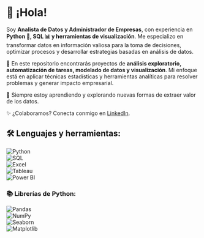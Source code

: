# 👋 ¡Hola!  

Soy **Analista de Datos y Administrador de Empresas**, con experiencia en **Python 🐍, SQL 📊 y herramientas de visualización**. Me especializo en transformar datos en información valiosa para la toma de decisiones, optimizar procesos y desarrollar estrategias basadas en análisis de datos.  

📂 En este repositorio encontrarás proyectos de **análisis exploratorio, automatización de tareas, modelado de datos y visualización**. Mi enfoque está en aplicar técnicas estadísticas y herramientas analíticas para resolver problemas y generar impacto empresarial.  

🚀 Siempre estoy aprendiendo y explorando nuevas formas de extraer valor de los datos.  

✨ ¿Colaboramos? Conecta conmigo en [LinkedIn](https://www.linkedin.com/in/samuelordonez).  

## 🛠 Lenguajes y herramientas:  

![Python](https://img.shields.io/badge/Python-3776AB?style=for-the-badge&logo=python&logoColor=white)  
![SQL](https://img.shields.io/badge/SQL-336791?style=for-the-badge&logo=postgresql&logoColor=white)  
![Excel](https://img.shields.io/badge/Excel-217346?style=for-the-badge&logo=microsoft-excel&logoColor=white)  
![Tableau](https://img.shields.io/badge/Tableau-E97627?style=for-the-badge&logo=tableau&logoColor=white)  
![Power BI](https://img.shields.io/badge/Power%20BI-F2C811?style=for-the-badge&logo=power%20bi&logoColor=black)  

### 📚 Librerías de Python:  
![Pandas](https://img.shields.io/badge/Pandas-150458?style=for-the-badge&logo=pandas&logoColor=white)  
![NumPy](https://img.shields.io/badge/NumPy-013243?style=for-the-badge&logo=numpy&logoColor=white)  
![Seaborn](https://img.shields.io/badge/Seaborn-3776AB?style=for-the-badge)  
![Matplotlib](https://img.shields.io/badge/Matplotlib-11557C?style=for-the-badge)  
